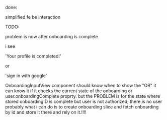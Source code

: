 done:

simplified fe be interaction


TODO: 

problem is now after onboarding is complete

i see

'Your profile is completed!'

or

'sign in with google'


OnboardingInputView component should know when to show the "OR" it can know it if it checks the current state of the onboarding or user.onboardingComplete proprty.
but the PROBLEM is for the state where 
stored onboardingID is complete but user is not authorized, there is no user
probably what i can do is to create onboarding slice and fetch onboarding by id and store it there and rely on it.!!!!